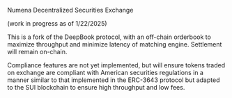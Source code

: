 Numena Decentralized Securities Exchange

(work in progress as of 1/22/2025)

This is a fork of the DeepBook protocol, with an off-chain orderbook to maximize throughput and minimize latency of matching engine. Settlement will remain on-chain. 

Compliance features are not yet implemented, but will ensure tokens traded on exchange are compliant with American securities regulations in a manner similar to that implemented in the ERC-3643 protocol but adapted to the SUI blockchain to ensure high throughput and low fees. 
